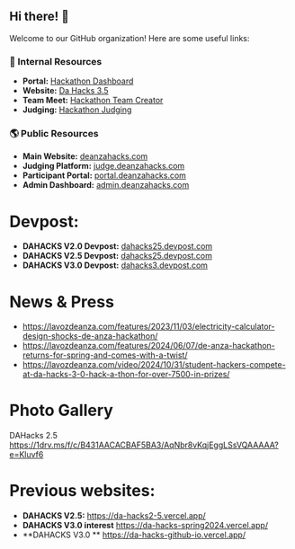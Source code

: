 ## Hi there! 👋

Welcome to our GitHub organization! Here are some useful links:

### 🔗 Internal Resources
- **Portal:** [Hackathon Dashboard](https://github.com/da-hacks/hackathon-dashboard)
- **Website:** [Da Hacks 3.5](https://github.com/da-hacks/da-hacks-3.5-website)
- **Team Meet:** [Hackathon Team Creator](https://github.com/da-hacks/hackathon-team-creator)
- **Judging:** [Hackathon Judging](https://github.com/da-hacks/hackathon-judging)

### 🌎 Public Resources
- **Main Website:** [deanzahacks.com](https://deanzahacks.com/)
- **Judging Platform:** [judge.deanzahacks.com](https://judge.deanzahacks.com/)
- **Participant Portal:** [portal.deanzahacks.com](https://portal.deanzahacks.com/)
- **Admin Dashboard:** [admin.deanzahacks.com](https://admin.deanzahacks.com/)

# Devpost: 
- **DAHACKS V2.0 Devpost:** [dahacks25.devpost.com](https://de-anza-hacks-2023.devpost.com/project-gallery)
- **DAHACKS V2.5 Devpost:** [dahacks25.devpost.com](https://dahacks25.devpost.com/project-gallery)
- **DAHACKS V3.0 Devpost:** [dahacks3.devpost.com](https://dahacks3.devpost.com/project-gallery)

# News & Press
- https://lavozdeanza.com/features/2023/11/03/electricity-calculator-design-shocks-de-anza-hackathon/
- https://lavozdeanza.com/features/2024/06/07/de-anza-hackathon-returns-for-spring-and-comes-with-a-twist/
- https://lavozdeanza.com/video/2024/10/31/student-hackers-compete-at-da-hacks-3-0-hack-a-thon-for-over-7500-in-prizes/


# Photo Gallery

DAHacks 2.5 https://1drv.ms/f/c/B431AACACBAF5BA3/AqNbr8vKqjEggLSsVQAAAAA?e=Kluvf6

# Previous websites: 
- **DAHACKS V2.5:**  https://da-hacks2-5.vercel.app/
- **DAHACKS V3.0 interest**  https://da-hacks-spring2024.vercel.app/
- **DAHACKS V3.0 **  https://da-hacks-github-io.vercel.app/
